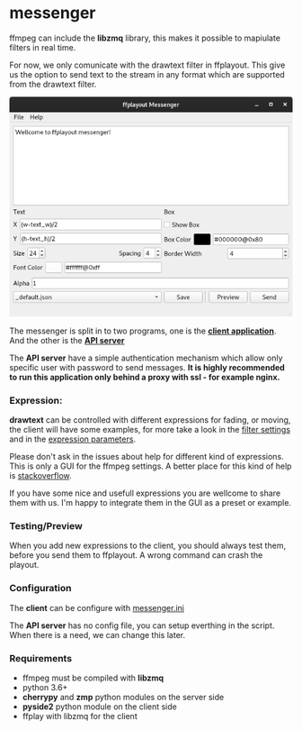 # messenger
ffmpeg can include the **libzmq** library, this makes it possible to mapiulate filters in real time.

For now, we only comunicate with the drawtext filter in ffplayout. This give us the option to send text to the stream in any format which are supported from the drawtext filter.

![messenger](./client/assets/screenshot.png)

The messenger is split in to two programs, one is the [**client application**](./client/messenger.pyw). And the other is the [**API server**](./server/api-server.py)

The **API server** have a simple authentication mechanism which allow only specific user with password to send messages. **It is highly recommended to run this application only behind a proxy with ssl - for example nginx.**

### Expression:
**drawtext** can be controlled with different expressions for fading, or moving, the client will have some examples, for more take a look in the [filter settings](https://ffmpeg.org/ffmpeg-filters.html#drawtext-1) and in the [expression parameters](https://ffmpeg.org/ffmpeg-all.html#Expression-Evaluation).

Please don't ask in the issues about help for different kind of expressions. This is only a GUI for the ffmpeg settings. A better place for this kind of help is [stackoverflow](https://stackoverflow.com/).

If you have some nice and usefull expressions you are wellcome to share them with us. I'm happy to integrate them in the GUI as a preset or example.

### Testing/Preview
When you add new expressions to the client, you should always test them, before you send them to ffplayout. A wrong command can crash the playout.

### Configuration
The **client** can be configure with [messenger.ini](./client/assets/messenger.ini)

The **API server** has no config file, you can setup everthing in the script. When there is a need, we can change this later.

### Requirements
- ffmpeg must be compiled with **libzmq**
- python 3.6+
- **cherrypy** and **zmp** python modules on the server side
- **pyside2** python module on the client side
- ffplay with libzmq for the client
